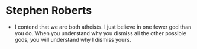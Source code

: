 Stephen Roberts
===============

* I contend that we are both atheists. I just believe in one fewer god than you do. When you understand why you dismiss all the other possible gods, you will understand why I dismiss yours.

